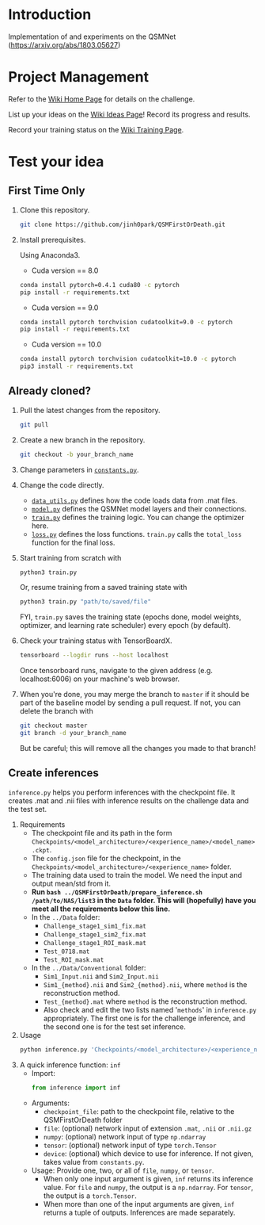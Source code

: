 # Introduction

Implementation of and experiments on the QSMNet (https://arxiv.org/abs/1803.05627)


# Project Management

Refer to the [Wiki Home Page](https://github.com/jinh0park/QSMFirstOrDeath/wiki) for details on the challenge.

List up your ideas on the [Wiki Ideas Page](https://github.com/jinh0park/QSMFirstOrDeath/wiki/Ideas)! Record its progress and results.

Record your training status on the [Wiki Training Page](https://github.com/jinh0park/QSMFirstOrDeath/wiki/Training).

# Test your idea

## First Time Only
1. Clone this repository.
   ```bash
   git clone https://github.com/jinh0park/QSMFirstOrDeath.git
   ```
2. Install prerequisites.
    
    Using Anaconda3.
    
    - Cuda version == 8.0
   ```bash
   conda install pytorch=0.4.1 cuda80 -c pytorch
   pip install -r requirements.txt
   ```
   - Cuda version == 9.0
   ```bash
   conda install pytorch torchvision cudatoolkit=9.0 -c pytorch
   pip install -r requirements.txt
   ```
   - Cuda version == 10.0
   ```bash
   conda install pytorch torchvision cudatoolkit=10.0 -c pytorch
   pip3 install -r requirements.txt
   ```

## Already cloned?
1. Pull the latest changes from the repository.
   ```bash
   git pull
   ```
   
2. Create a new branch in the repository.
   ```bash
   git checkout -b your_branch_name
   ```

3. Change parameters in [```constants.py```](https://github.com/jinh0park/QSMFirstOrDeath/blob/master/constants.py).
   
4. Change the code directly.
   - [```data_utils.py```](https://github.com/jinh0park/QSMFirstOrDeath/blob/master/data_utils.py) defines how the code loads data from .mat files.
   - [```model.py```](https://github.com/jinh0park/QSMFirstOrDeath/blob/master/model.py) defines the QSMNet model layers and their connections.
   - [```train.py```](https://github.com/jinh0park/QSMFirstOrDeath/blob/master/train.py) defines the training logic. You can change the optimizer here.
   - [```loss.py```](https://github.com/jinh0park/QSMFirstOrDeath/blob/master/loss.py) defines the loss functions. ```train.py``` calls the ```total_loss``` function for the final loss.

5. Start training from scratch with
   ```bash
   python3 train.py
   ```
   Or, resume training from a saved training state with
   ```bash
   python3 train.py "path/to/saved/file"
   ```
   FYI, ```train.py``` saves the training state (epochs done, model weights, optimizer, and learning rate scheduler) every epoch (by default).

6. Check your training status with TensorBoardX.
   ```bash
   tensorboard --logdir runs --host localhost
   ```
   Once tensorboard runs, navigate to the given address (e.g. localhost:6006) on your machine's web browser.

7. When you're done, you may merge the branch to ```master``` if it should be part of the baseline model by sending a pull request. If not, you can delete the branch with
   ```bash
   git checkout master
   git branch -d your_branch_name
   ```
   But be careful; this will remove all the changes you made to that branch!


## Create inferences

```inference.py``` helps you perform inferences with the checkpoint file. It creates .mat and .nii files with inference results on the challenge data and the test set.

1. Requirements
   - The checkpoint file and its path in the form ```Checkpoints/<model_architecture>/<experience_name>/<model_name>.ckpt```.
   - The ```config.json``` file for the checkpoint, in the ```Checkpoints/<model_architecture>/<experience_name>``` folder.
   - The training data used to train the model. We need the input and output mean/std from it.
   - **Run ```bash ../QSMFirstOrDeath/prepare_inference.sh /path/to/NAS/list3``` in the ```Data``` folder. This will (hopefully) have you meet all the requirements below this line.**
   - In the ```../Data``` folder:
     - ```Challenge_stage1_sim1_fix.mat```
     - ```Challenge_stage1_sim2_fix.mat```
     - ```Challenge_stage1_ROI_mask.mat```
     - ```Test_0718.mat```
     - ```Test_ROI_mask.mat```
   - In the ```../Data/Conventional``` folder:
     - ```Sim1_Input.nii``` and ```Sim2_Input.nii```
     - ```Sim1_{method}.nii``` and ```Sim2_{method}.nii```, where ```method``` is the reconstruction method.
     - ```Test_{method}.mat``` where ```method``` is the reconstruction method.
     - Also check and edit the two lists named '```methods```' in ```inference.py``` appropriately. The first one is for the challenge inference, and the second one is for the test set inference.
2. Usage
   ```bash
   python inference.py 'Checkpoints/<model_architecture>/<experience_name>/<model_name>.ckpt'
   ```
3. A quick inference function: ```inf```
   - Import:   
        ```python
        from inference import inf
        ```
   - Arguments:
     - ```checkpoint_file```: path to the checkpoint file, relative to the QSMFirstOrDeath folder
     - ```file```: (optional) network input of extension ```.mat```, ```.nii``` or ```.nii.gz```
     - ```numpy```: (optional) network input of type ```np.ndarray```
     - ```tensor```: (optional) network input of type ```torch.Tensor```
     - ```device```: (optional) which device to use for inference. If not given, takes value from ```constants.py```.
   - Usage: Provide one, two, or all of ```file```, ```numpy```, or ```tensor```.
     - When only one input argument is given, ```inf``` returns its inference value. For ```file``` and ```numpy```, the output is a ```np.ndarray```. For ```tensor```, the output is a ```torch.Tensor```.
     - When more than one of the input arguments are given, ```inf``` returns a tuple of outputs. Inferences are made separately.
